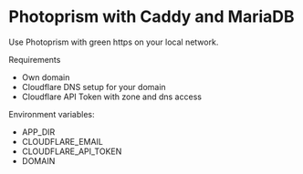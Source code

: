 # Photoprism with Caddy and MariaDB

Use Photoprism with green https on your local network.

Requirements
 - Own domain
 - Cloudflare DNS setup for your domain
 - Cloudflare API Token with zone and dns access

Environment variables:

 - APP_DIR
 - CLOUDFLARE_EMAIL
 - CLOUDFLARE_API_TOKEN
 - DOMAIN